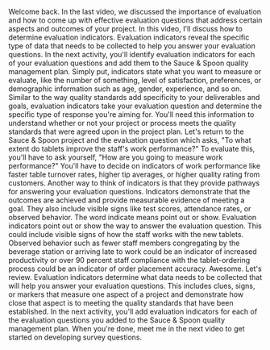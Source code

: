 Welcome back. In the last video, we discussed the importance of evaluation and
how to come up with effective evaluation questions that address certain aspects
and outcomes of your project. In this video, I'll discuss how to determine
evaluation indicators. Evaluation indicators reveal the specific type of data
that needs to be collected to help you answer your evaluation questions. In the
next activity, you'll identify evaluation indicators for each of your evaluation
questions and add them to the Sauce & Spoon quality management plan. Simply put,
indicators state what you want to measure or evaluate, like the number of
something, level of satisfaction, preferences, or demographic information such
as age, gender, experience, and so on. Similar to the way quality standards add
specificity to your deliverables and goals, evaluation indicators take your
evaluation question and determine the specific type of response you're aiming
for. You'll need this information to understand whether or not your project or
process meets the quality standards that were agreed upon in the project plan.
Let's return to the Sauce & Spoon project and the evaluation question which
asks, "To what extent do tablets improve the staff's work performance?" To
evaluate this, you'll have to ask yourself, "How are you going to measure work
performance?" You'll have to decide on indicators of work performance like
faster table turnover rates, higher tip averages, or higher quality rating from
customers. Another way to think of indicators is that they provide pathways for
answering your evaluation questions. Indicators demonstrate that the outcomes
are achieved and provide measurable evidence of meeting a goal. They also
include visible signs like test scores, attendance rates, or observed behavior.
The word indicate means point out or show. Evaluation indicators point out or
show the way to answer the evaluation question. This could include visible signs
of how the staff works with the new tablets. Observed behavior such as fewer
staff members congregating by the beverage station or arriving late to work
could be an indicator of increased productivity or over 90 percent staff
compliance with the tablet-ordering process could be an indicator of order
placement accuracy. Awesome. Let's review. Evaluation indicators determine what
data needs to be collected that will help you answer your evaluation questions.
This includes clues, signs, or markers that measure one aspect of a project and
demonstrate how close that aspect is to meeting the quality standards that have
been established. In the next activity, you'll add evaluation indicators for
each of the evaluation questions you added to the Sauce & Spoon quality
management plan. When you're done, meet me in the next video to get started on
developing survey questions.